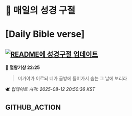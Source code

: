 # 🙏 매일의 성경 구절
# [Daily Bible verse]
## [![README에 성경구절 업데이트](https://github.com/DONGSUKA/first_test/actions/workflows/update-readme-bible.yml/badge.svg)](https://github.com/DONGSUKA/first_test/actions/workflows/update-readme-bible.yml)
<!-- START_BIBLE_VERSE -->
📖 **열왕기상 22:25**
> 미가야가 이르되 네가 골방에 들어가서 숨는 그 날에 보리라

🕊️ _업데이트 시각: 2025-08-12 20:50:36 KST_
  <!-- END_BIBLE_VERSE -->
## GITHUB_ACTION
